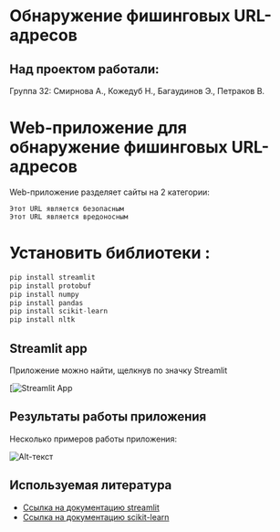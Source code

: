 # Обнаружение фишинговых URL-адресов

## Над проектом работали:

Группа 32: Смирнова А., Кожедуб Н., Багаудинов Э., Петраков В.

# Web-приложение для обнаружение фишинговых URL-адресов
Web-приложение разделяет сайты на 2 категории:

```
Этот URL является безопасным
Этот URL является вредоносным
```
# Установить  библиотеки :
```python
pip install streamlit
pip install protobuf
pip install numpy
pip install pandas
pip install scikit-learn
pip install nltk
```

## Streamlit app
Приложение можно найти, щелкнув по значку Streamlit

[![Streamlit App](https://smirnovaanastasia1234-final-hw-streamlit-sq0yb0.streamlit.app/)

## Результаты работы приложения
Несколько примеров работы приложения:

![Alt-текст](https://drive.google.com/drive/folders/1Mrds0Li8MjKJyTASLoB2SES-RxMs_xMO)

## Используемая литература
* [Ссылка на документацию streamlit](https://docs.streamlit.io/)
* [Ссылка на документацию scikit-learn](https://scikit-learn.org/)
